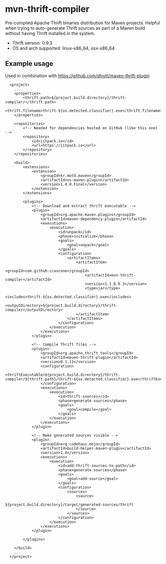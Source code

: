 # mvn-thrift-compiler

Pre-compiled Apache Thrift binaries distribution for Maven projects.
Helpful when trying to auto-generate Thrift sources as part of a Maven build without having Thrift installed in the system.

- Thrift version: 0.9.3
- OS and arch supported: linux-x86_64, osx-x86_64

## Example usage

Used in combination with https://github.com/dtrott/maven-thrift-plugin

      <project>
      	...
      	<properties>
      		<thrift.path>${project.build.directory}/thrift-compiler/</thrift.path>
      		<thrift.filename>thrift-${os.detected.classifier}.exe</thrift.filename>
      	</properties>

      	<repositories>
      		<!-- Needed for dependencies hosted on GitHub (like this one) -->
      		<repository>
      			<id>jitpack.io</id>
      			<url>https://jitpack.io</url>
      		</repository>
      	</repositories>

      	<build>
      		<extensions>
      			<extension>
      				<groupId>kr.motd.maven</groupId>
      				<artifactId>os-maven-plugin</artifactId>
      				<version>1.4.0.Final</version>
      			</extension>
      		</extensions>
          
      		<plugins>      
      			<!-- Download and extract thrift executable -->
      			<plugin>
      				<groupId>org.apache.maven.plugins</groupId>
      				<artifactId>maven-dependency-plugin</artifactId>
      				<executions>
      					<execution>
      						<id>unpack</id>
      						<phase>initialize</phase>
      						<goals>
      							<goal>unpack</goal>
      						</goals>
      						<configuration>
      							<artifactItems>
      								<artifactItem>
      									<groupId>com.github.ccascone</groupId>
      									<artifactId>mvn-thrift-compiler</artifactId>
      									<version>1.1_0.9.3</version>
      									<type>jar</type>
      									<includes>thrift-${os.detected.classifier}.exe</includes>
      									<outputDirectory>${project.build.directory}/thrift-compiler</outputDirectory>
      								</artifactItem>
      							</artifactItems>
      						</configuration>
      					</execution>
      				</executions>
      			</plugin>
      			
      			<!-- Compile Thrift files -->
      			<plugin>
      				<groupId>org.apache.thrift.tools</groupId>
      				<artifactId>maven-thrift-plugin</artifactId>
      				<version>0.1.11</version>
      				<configuration>
      					<thriftExecutable>${project.build.directory}/thrift-compiler/${thrift.path}/thrift-${os.detected.classifier}.exe</thriftExecutable>
      				</configuration>
      				<executions>
      					<execution>
      						<id>thrift-sources</id>
      						<phase>generate-sources</phase>
      						<goals>
      							<goal>compile</goal>
      						</goals>
      					</execution>
      				</executions>
      			</plugin>
      
      			<!-- Make generated sources visible -->
      			<plugin>
      				<groupId>org.codehaus.mojo</groupId>
      				<artifactId>build-helper-maven-plugin</artifactId>
      				<version>1.4</version>
      				<executions>
      					<execution>
      						<id>add-thrift-sources-to-path</id>
      						<phase>generate-sources</phase>
      						<goals>
      							<goal>add-source</goal>
      						</goals>
      						<configuration>
      							<sources>
      								<source>
      									${project.build.directory}/target/generated-sources/thrift
      								</source>
      							</sources>
      						</configuration>
      					</execution>
      				</executions>
      			</plugin>
      			
      		</plugins>
      		
      	</build>
        ...
      </project>
